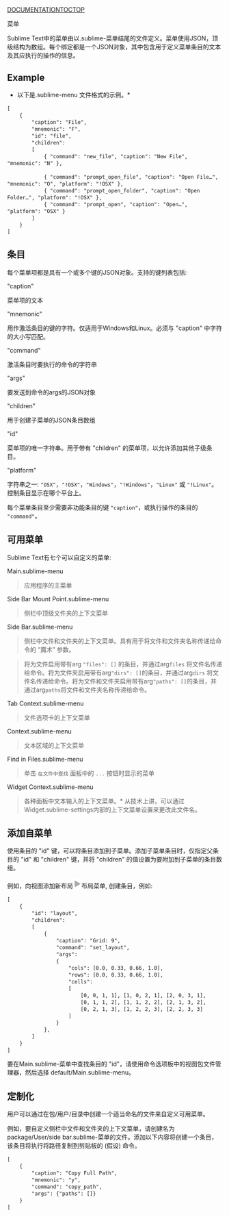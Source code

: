 # 

[DOCUMENTATION](index)[TOC](menus#toc)[TOP](menus#)

菜单

Sublime Text中的菜单由以.sublime-菜单结尾的文件定义。菜单使用JSON，顶级结构为数组。每个绑定都是一个JSON对象，其中包含用于定义菜单条目的文本及其应执行的操作的信息。

## Example

* 以下是.sublime-menu 文件格式的示例。*

~~~
[
    {
        "caption": "File",
        "mnemonic": "F",
        "id": "file",
        "children":
        [
            { "command": "new_file", "caption": "New File", "mnemonic": "N" },

            { "command": "prompt_open_file", "caption": "Open File…", "mnemonic": "O", "platform": "!OSX" },
            { "command": "prompt_open_folder", "caption": "Open Folder…", "platform": "!OSX" },
            { "command": "prompt_open", "caption": "Open…", "platform": "OSX" }
        ]
    }
]
~~~

## 条目

每个菜单项都是具有一个或多个键的JSON对象。支持的键列表包括:

"caption"

菜单项的文本

"mnemonic"

用作激活条目的键的字符。仅适用于Windows和Linux。必须与 "caption" 中字符的大小写匹配。

"command"

激活条目时要执行的命令的字符串

"args"

要发送到命令的args的JSON对象

"children"

用于创建子菜单的JSON条目数组

"id"

菜单项的唯一字符串。用于带有 "children" 的菜单项，以允许添加其他子级条目。

"platform"

字符串之一: `"OSX"`，`"!OSX"`，`"Windows"`，`"!Windows"`，`"Linux"` 或 `"!Linux"`。控制条目显示在哪个平台上。

每个菜单条目至少需要非功能条目的键 `"caption"`，或执行操作的条目的 `"command"`。

## 可用菜单

Sublime Text有七个可以自定义的菜单:

Main.sublime-menu

>应用程序的主菜单

Side Bar Mount Point.sublime-menu

>侧栏中顶级文件夹的上下文菜单

Side Bar.sublime-menu

>侧栏中文件和文件夹的上下文菜单。具有用于将文件和文件夹名称传递给命令的 “魔术” 参数。

>将为文件启用带有arg `"files": []` 的条目，并通过arg`files` 将文件名传递给命令。将为文件夹启用带有arg`"dirs": []`的条目，并通过arg`dirs` 将文件名传递给命令。将为文件和文件夹启用带有arg`"paths": []`的条目，并通过arg`paths`将文件和文件夹名称传递给命令。 

Tab Context.sublime-menu

>文件选项卡的上下文菜单

Context.sublime-menu

>文本区域的上下文菜单

Find in Files.sublime-menu

>单击 `在文件中查找` 面板中的 `...` 按钮时显示的菜单

Widget Context.sublime-menu

> 各种面板中文本输入的上下文菜单。* 从技术上讲，可以通过Widget.sublime-settings内部的上下文菜单设置来更改此文件名。

## 添加自菜单

使用条目的 "id" 键，可以将条目添加到子菜单。添加子菜单条目时，仅指定父条目的 "id" 和 "children" 键，并将 "children" 的值设置为要附加到子菜单的条目数组。

例如，向视图添加新布局![▶](images/right.svg)布局菜单, 创建条目，例如:

~~~
[
    {
        "id": "layout",
        "children":
        [
            {
                "caption": "Grid: 9",
                "command": "set_layout",
                "args":
                {
                    "cols": [0.0, 0.33, 0.66, 1.0],
                    "rows": [0.0, 0.33, 0.66, 1.0],
                    "cells":
                    [
                        [0, 0, 1, 1], [1, 0, 2, 1], [2, 0, 3, 1],
                        [0, 1, 1, 2], [1, 1, 2, 2], [2, 1, 3, 2],
                        [0, 2, 1, 3], [1, 2, 2, 3], [2, 2, 3, 3]
                    ]
                }
            },
        ]
    }
]
~~~

要在Main.sublime-菜单中查找条目的 "id"，请使用命令选项板中的视图包文件管理器，然后选择 default/Main.sublime-menu。

## 定制化

用户可以通过在包/用户/目录中创建一个适当命名的文件来自定义可用菜单。

例如，要自定义侧栏中文件和文件夹的上下文菜单，请创建名为package/User/side bar.sublime-菜单的文件。添加以下内容将创建一个条目，该条目将执行将路径复制到剪贴板的 (假设) 命令。

~~~
[
    {
        "caption": "Copy Full Path",
        "mnemonic": "y",
        "command": "copy_path",
        "args": {"paths": []}
    }
]
~~~